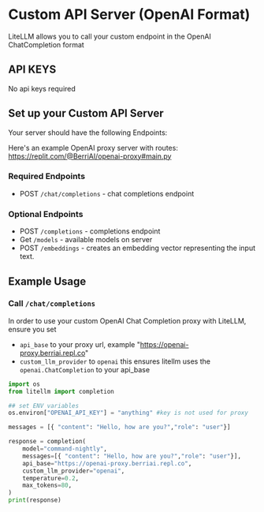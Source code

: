 # Custom API Server (OpenAI Format)

LiteLLM allows you to call your custom endpoint in the OpenAI ChatCompletion format

## API KEYS
No api keys required

## Set up your Custom API Server
Your server should have the following Endpoints:

Here's an example OpenAI proxy server with routes: https://replit.com/@BerriAI/openai-proxy#main.py

### Required Endpoints
- POST `/chat/completions` - chat completions endpoint 

### Optional Endpoints
- POST `/completions` - completions endpoint 
- Get `/models` - available models on server
- POST `/embeddings` - creates an embedding vector representing the input text.


## Example Usage

### Call `/chat/completions`
In order to use your custom OpenAI Chat Completion proxy with LiteLLM, ensure you set

* `api_base` to your proxy url, example "https://openai-proxy.berriai.repl.co"
* `custom_llm_provider` to `openai` this ensures litellm uses the `openai.ChatCompletion` to your api_base

```python
import os
from litellm import completion

## set ENV variables
os.environ["OPENAI_API_KEY"] = "anything" #key is not used for proxy

messages = [{ "content": "Hello, how are you?","role": "user"}]

response = completion(
    model="command-nightly", 
    messages=[{ "content": "Hello, how are you?","role": "user"}],
    api_base="https://openai-proxy.berriai.repl.co",
    custom_llm_provider="openai",
    temperature=0.2,
    max_tokens=80,
)
print(response)
```